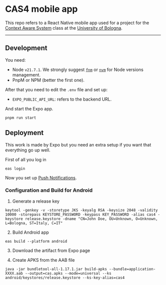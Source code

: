 # CAS4 mobile app

This repo refers to a React Native mobile app used for a project for the
[Context Aware System](https://www.unibo.it/en/study/phd-professional-masters-specialisation-schools-and-other-programmes/course-unit-catalogue/course-unit/2023/479036)
class at the [University of Bologna](https://unibo.it).

---

## Development

You need:
- Node `v21.7.1`. We strongly suggest [`fnm`](https://github.com/Schniz/fnm) or
  [`nvm`](https://github.com/nvm-sh/nvm) for Node versions management.
- PnpM or NPM (better the first one).

After that you need to edit the `.env` file and set up:

- `EXPO_PUBLIC_API_URL`: refers to the backend URL.

And start the Expo app.

```
pnpm run start
```

## Deployment

This work is made by Expo but you need an extra setup if you want that
everything go up well.

First of all you log in

```
eas login
```

Now you set up [Push Notifications](https://docs.expo.dev/push-notifications/push-notifications-setup/).

### Configuration and Build for Android

1. Generate a release key

```
keytool -genkey -v -storetype JKS -keyalg RSA -keysize 2048 -validity 10000 -storepass KEYSTORE_PASSWORD -keypass KEY_PASSWORD -alias cas4 -keystore release.keystore -dname "CN=John Doe, OU=Unknown, O=Unknown, L=Bologna, ST=Italy, C=IT"
```

2. Build Android app

```
eas build --platform android
```

3. Download the artifact from Expo page

4. Create APKS from the AAB file

```
java -jar bundletool-all-1.17.1.jar build-apks --bundle=application-XXXX.aab --output=cas.apks --mode=universal --ks android/keystores/release.keystore --ks-key-alias=cas4
```
